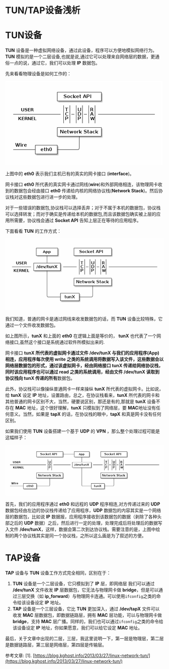 # TUN/TAP设备浅析

# **TUN**设备

**TUN** 设备是一种虚拟网络设备，通过此设备，程序可以方便地模拟网络行为。**TUN** 模拟的是一个二层设备,也就是说,通过它可以处理来自网络层的数据，更通俗一点的说，通过它，我们可以处理 **IP** 数据包。

先来看看物理设备是如何工作的：

![tun设备](./pic/01_TUN.png)

上图中的 **eth0** 表示我们主机已有的真实的网卡接口 (**interface**)。

网卡接口 **eth0** 所代表的真实网卡通过网线(**wire**)和外部网络相连，该物理网卡收到的数据包会经由接口 **eth0** 传递给内核的网络协议栈(**Network Stack**)。然后协议栈对这些数据包进行进一步的处理。

对于一些错误的数据包,协议栈可以选择丢弃；对于不属于本机的数据包，协议栈可以选择转发；而对于确实是传递给本机的数据包,而且该数据包确实被上层的应用所需要，协议栈会通过 **Socket API** 告知上层正在等待的应用程序。



下面看看 **TUN** 的工作方式：

![数据包处理过程](./pic/01_PKT_PROCESS.png)

我们知道，普通的网卡是通过网线来收发数据包的话，而 **TUN** 设备比较特殊，它通过一个文件收发数据包。

如上图所示，**tunX** 和上面的 **eth0** 在逻辑上面是等价的， **tunX** 也代表了一个网络接口,虽然这个接口是系统通过软件所模拟出来的.

网卡接口 **tunX **所代表的虚拟网卡通过文件 **/dev/tunX** 与我们的应用程序(**App**) 相连，应用程序每次使用 **write** 之类的系统调用将数据写入该文件，这些数据会以网络层数据包的形式，通过该虚拟网卡，经由网络接口 **tunX** 传递给网络协议栈，同时该应用程序也可以通过 **read** 之类的系统调用，经由文件 **/dev/tunX** 读取到协议栈向 **tunX** 传递的**所有**数据包。

此外，协议栈可以像操纵普通网卡一样来操纵 **tunX** 所代表的虚拟网卡。比如说，给 **tunX** 设定 **IP** 地址，设置路由，总之，在协议栈看来，**tunX** 所代表的网卡和其他普通的网卡区别不大，当然，硬要说区别，那还是有的,那就是 **tunX** 设备不存在 **MAC** 地址，这个很好理解，**tunX** 只模拟到了网络层，要 **MAC**地址没有任何意义。当然，如果是 **tapX** 的话，在协议栈的眼中，**tapX** 和真是网卡没有任何区别。



如果我们使用 **TUN** 设备搭建一个基于 **UDP** 的 **VPN** ，那么整个处理过程可能是这幅样子：

![udp vpn](./pic/01_UDP_VPN.png)

首先，我们的应用程序通过 **eth0** 和远程的 **UDP** 程序相连,对方传递过来的 **UDP** 数据包经由左边的协议栈传递给了应用程序，**UDP** 数据包的内容其实是一个网络层的数据包，比如说 **IP** 数据报，应用程序接收到该数据包的数据（剥除了各种头部之后的 **UDP** 数据）之后，然后进行一定的处理，处理完成后将处理后的数据写入文件 **/dev/tunX**，这样，数据会第二次到达协议栈。需要注意的是，上图中绘制的两个协议栈其实是同一个协议栈，之所以这么画是为了叙述的方便。

# **TAP**设备

**TAP** 设备与 **TUN** 设备工作方式完全相同，区别在于：

1. **TUN** 设备是一个二层设备，它只模拟到了 **IP** 层，即网络层 我们可以通过 **/dev/tunX** 文件收发 **IP** 层数据包，它无法与物理网卡做 **bridge**，但是可以通过三层交换（如 **ip_forward**）与物理网卡连通。可以使用`ifconfig`之类的命令给该设备设定 **IP** 地址。
2. **TAP** 设备是一个三层设备，它比 **TUN** 更加深入，通过 **/dev/tapX** 文件可以收发 **MAC** 层数据包，即数据链路层，拥有 **MAC** 层功能，可以与物理网卡做 **bridge**，支持 **MAC** 层广播。同样的，我们也可以通过`ifconfig`之类的命令给该设备设定 **IP** 地址，你如果愿意，我们可以给它设定 **MAC** 地址。


最后，关于文章中出现的二层，三层，我这里说明一下，第一层是物理层，第二层是数据链路层，第三层是网络层，第四层是传输层。

参考文章:
[1].  [https://blog.kghost.info/2013/03/27/linux-network-tun/](https://blog.kghost.info/2013/03/27/linux-network-tun/)


